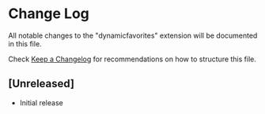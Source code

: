 # Change Log

All notable changes to the "dynamicfavorites" extension will be documented in this file.

Check [Keep a Changelog](http://keepachangelog.com/) for recommendations on how to structure this file.

## [Unreleased]

- Initial release
